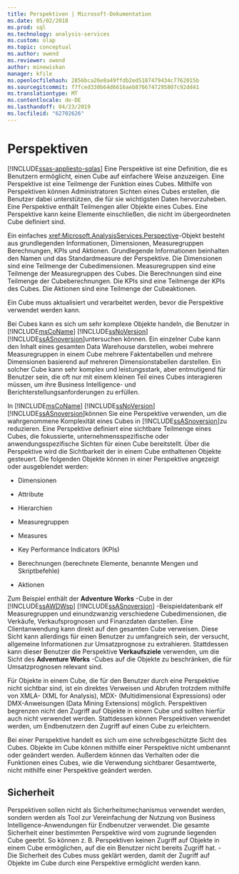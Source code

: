 ```yaml
---
title: Perspektiven | Microsoft-Dokumentation
ms.date: 05/02/2018
ms.prod: sql
ms.technology: analysis-services
ms.custom: olap
ms.topic: conceptual
ms.author: owend
ms.reviewer: owend
author: minewiskan
manager: kfile
ms.openlocfilehash: 2856bca26e8a49ffdb2ed5187479434c7762015b
ms.sourcegitcommit: f7fced330b64d6616aeb8766747295807c92dd41
ms.translationtype: MT
ms.contentlocale: de-DE
ms.lasthandoff: 04/23/2019
ms.locfileid: "62702626"
---
```

# <a name="perspectives"></a>Perspektiven
[!INCLUDE[ssas-appliesto-sqlas](../../includes/ssas-appliesto-sqlas.md)]
  Eine Perspektive ist eine Definition, die es Benutzern ermöglicht, einen Cube auf einfachere Weise anzuzeigen. Eine Perspektive ist eine Teilmenge der Funktion eines Cubes. Mithilfe von Perspektiven können Administratoren Sichten eines Cubes erstellen, die Benutzer dabei unterstützen, die für sie wichtigsten Daten hervorzuheben. Eine Perspektive enthält Teilmengen aller Objekte eines Cubes. Eine Perspektive kann keine Elemente einschließen, die nicht im übergeordneten Cube definiert sind.  
  
 Ein einfaches <xref:Microsoft.AnalysisServices.Perspective>-Objekt besteht aus grundlegenden Informationen, Dimensionen, Measuregruppen Berechnungen, KPIs und Aktionen. Grundlegende Informationen beinhalten den Namen und das Standardmeasure der Perspektive. Die Dimensionen sind eine Teilmenge der Cubedimensionen. Measuregruppen sind eine Teilmenge der Measuregruppen des Cubes. Die Berechnungen sind eine Teilmenge der Cubeberechnungen. Die KPIs sind eine Teilmenge der KPIs des Cubes. Die Aktionen sind eine Teilmenge der Cubeaktionen.  
  
 Ein Cube muss aktualisiert und verarbeitet werden, bevor die Perspektive verwendet werden kann.  
  
 Bei Cubes kann es sich um sehr komplexe Objekte handeln, die Benutzer in [!INCLUDE[msCoName](../../includes/msconame-md.md)] [!INCLUDE[ssNoVersion](../../includes/ssnoversion-md.md)] [!INCLUDE[ssASnoversion](../../includes/ssasnoversion-md.md)]untersuchen können. Ein einzelner Cube kann den Inhalt eines gesamten Data Warehouse darstellen, wobei mehrere Measuregruppen in einem Cube mehrere Faktentabellen und mehrere Dimensionen basierend auf mehreren Dimensionstabellen darstellen. Ein solcher Cube kann sehr komplex und leistungsstark, aber entmutigend für Benutzer sein, die oft nur mit einem kleinen Teil eines Cubes interagieren müssen, um ihre Business Intelligence- und Berichterstellungsanforderungen zu erfüllen.  
  
 In [!INCLUDE[msCoName](../../includes/msconame-md.md)] [!INCLUDE[ssNoVersion](../../includes/ssnoversion-md.md)] [!INCLUDE[ssASnoversion](../../includes/ssasnoversion-md.md)]können Sie eine Perspektive verwenden, um die wahrgenommene Komplexität eines Cubes in [!INCLUDE[ssASnoversion](../../includes/ssasnoversion-md.md)]zu reduzieren. Eine Perspektive definiert eine sichtbare Teilmenge eines Cubes, die fokussierte, unternehmensspezifische oder anwendungsspezifische Sichten für einen Cube bereitstellt. Über die Perspektive wird die Sichtbarkeit der in einem Cube enthaltenen Objekte gesteuert. Die folgenden Objekte können in einer Perspektive angezeigt oder ausgeblendet werden:  
  
-   Dimensionen  
  
-   Attribute  
  
-   Hierarchien  
  
-   Measuregruppen  
  
-   Measures  
  
-   Key Performance Indicators (KPIs)  
  
-   Berechnungen (berechnete Elemente, benannte Mengen und Skriptbefehle)  
  
-   Aktionen  
  
 Zum Beispiel enthält der **Adventure Works** -Cube in der [!INCLUDE[ssAWDWsp](../../includes/ssawdwsp-md.md)] [!INCLUDE[ssASnoversion](../../includes/ssasnoversion-md.md)] -Beispieldatenbank elf Measuregruppen und einundzwanzig verschiedene Cubedimensionen, die Verkäufe, Verkaufsprognosen und Finanzdaten darstellen. Eine Clientanwendung kann direkt auf den gesamten Cube verweisen. Diese Sicht kann allerdings für einen Benutzer zu umfangreich sein, der versucht, allgemeine Informationen zur Umsatzprognose zu extrahieren. Stattdessen kann dieser Benutzer die Perspektive **Verkaufsziele** verwenden, um die Sicht des **Adventure Works** -Cubes auf die Objekte zu beschränken, die für Umsatzprognosen relevant sind.  
  
 Für Objekte in einem Cube, die für den Benutzer durch eine Perspektive nicht sichtbar sind, ist ein direktes Verweisen und Abrufen trotzdem mithilfe von XMLA- (XML for Analysis), MDX- (Multidimensional Expressions) oder DMX-Anweisungen (Data Mining Extensions) möglich. Perspektiven begrenzen nicht den Zugriff auf Objekte in einem Cube und sollten hierfür auch nicht verwendet werden. Stattdessen können Perspektiven verwendet werden, um Endbenutzern den Zugriff auf einen Cube zu erleichtern.  
  
 Bei einer Perspektive handelt es sich um eine schreibgeschützte Sicht des Cubes. Objekte im Cube können mithilfe einer Perspektive nicht umbenannt oder geändert werden. Außerdem können das Verhalten oder die Funktionen eines Cubes, wie die Verwendung sichtbarer Gesamtwerte, nicht mithilfe einer Perspektive geändert werden.  
  
## <a name="security"></a>Sicherheit  
 Perspektiven sollen nicht als Sicherheitsmechanismus verwendet werden, sondern werden als Tool zur Vereinfachung der Nutzung von Business Intelligence-Anwendungen für Endbenutzer verwendet. Die gesamte Sicherheit einer bestimmten Perspektive wird vom zugrunde liegenden Cube geerbt. So können z. B. Perspektiven keinen Zugriff auf Objekte in einem Cube ermöglichen, auf die ein Benutzer nicht bereits Zugriff hat. - Die Sicherheit des Cubes muss geklärt werden, damit der Zugriff auf Objekte im Cube durch eine Perspektive ermöglicht werden kann.  
  
  
